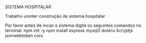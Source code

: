 *SISTEMA HOSPITALAR*

Trabalho uninter construção de sistema hospitalar

Por favor antes de inciar o sistema digite os seguintes comandos no terminal:
    npm init -y 
    npm install express mysql2 dotenv bcryptjs jsonwebtoken cors 
